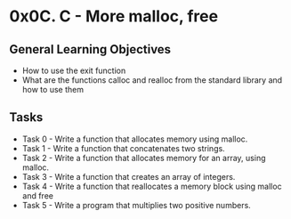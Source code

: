 # 0x0C. C - More malloc, free

## General Learning Objectives
* How to use the exit function
* What are the functions calloc and realloc from the standard library and how to use them

## Tasks
* Task 0 - Write a function that allocates memory using malloc.
* Task 1 - Write a function that concatenates two strings.
* Task 2 - Write a function that allocates memory for an array, using malloc.
* Task 3 - Write a function that creates an array of integers.
* Task 4 - Write a function that reallocates a memory block using malloc and free
* Task 5 - Write a program that multiplies two positive numbers.
